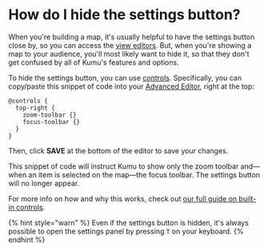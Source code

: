 # How do I hide the settings button?

When you're building a map, it's usually helpful to have the settings button  close by, so you can access the [view editors](/overview/view-editors.md). But, when you're showing a map to your audience, you'll most likely want to hide it, so that they don't get confused by all of Kumu's features and options.

To hide the settings button, you can use [controls](/guides/controls.md). Specifically, you can copy/paste this snippet of code into your [Advanced Editor](/overview/view-editors.md#advanced-editor), right at the top:

```
@controls {
  top-right {
    zoom-toolbar {}
    focus-toolbar {}
  }
}
```

Then, click **SAVE** at the bottom of the editor to save your changes.

This snippet of code will instruct Kumu to show only the zoom toolbar and—when an item is selected on the map—the focus toolbar. The settings button will no longer appear.

For more info on how and why this works, check out [our full guide on built-in controls](/guides/controls.md#built-in-controls).

{% hint style="warn" %}
Even if the settings button is hidden, it's always possible to open the settings panel by pressing <code>T</code> on your keyboard.
{% endhint %}


